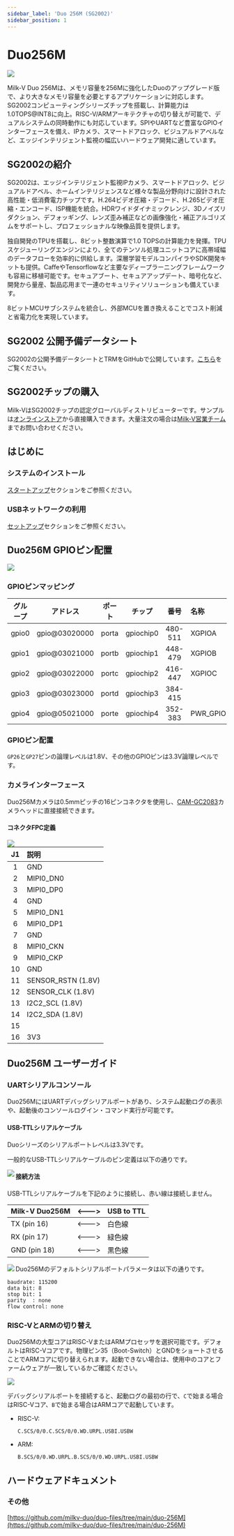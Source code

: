 ```yaml
---
sidebar_label: 'Duo 256M (SG2002)'
sidebar_position: 1
---
```


# Duo256M

 <Image src='/docs/duo/duo256m-overview-v1.0.webp' maxWidth='70%' align='center' />

Milk-V Duo 256Mは、メモリ容量を256Mに強化したDuoのアップグレード版で、より大きなメモリ容量を必要とするアプリケーションに対応します。SG2002コンピューティングシリーズチップを搭載し、計算能力は1.0TOPS@INT8に向上。RISC-V/ARMアーキテクチャの切り替えが可能で、デュアルシステムの同時動作にも対応しています。SPIやUARTなど豊富なGPIOインターフェースを備え、IPカメラ、スマートドアロック、ビジュアルドアベルなど、エッジインテリジェント監視の幅広いハードウェア開発に適しています。

## SG2002の紹介

SG2002は、エッジインテリジェント監視IPカメラ、スマートドアロック、ビジュアルドアベル、ホームインテリジェンスなど様々な製品分野向けに設計された高性能・低消費電力チップです。H.264ビデオ圧縮・デコード、H.265ビデオ圧縮・エンコード、ISP機能を統合。HDRワイドダイナミックレンジ、3Dノイズリダクション、デフォッギング、レンズ歪み補正などの画像強化・補正アルゴリズムをサポートし、プロフェッショナルな映像品質を提供します。

独自開発のTPUを搭載し、8ビット整数演算で1.0 TOPSの計算能力を発揮。TPUスケジューリングエンジンにより、全てのテンソル処理ユニットコアに高帯域幅のデータフローを効率的に供給します。深層学習モデルコンパイラやSDK開発キットも提供。CaffeやTensorflowなど主要なディープラーニングフレームワークも容易に移植可能です。セキュアブート、セキュアアップデート、暗号化など、開発から量産、製品応用まで一連のセキュリティソリューションも備えています。

8ビットMCUサブシステムを統合し、外部MCUを置き換えることでコスト削減と省電力化を実現しています。

## SG2002 公開予備データシート

SG2002の公開予備データシートとTRMをGitHubで公開しています。[こちら](https://github.com/milkv-duo/duo-files/tree/main/duo-256M/datasheet)をご覧ください。

## SG2002チップの購入

Milk-VはSG2002チップの認定グローバルディストリビューターです。サンプルは[オンラインストア](https://arace.tech/products/sophon-cv1800b-5pcs)から直接購入できます。大量注文の場合は[Milk-V営業チーム](mailto:sales@milkv.io)までお問い合わせください。

## はじめに

### システムのインストール

[スタートアップ](https://milkv.io/docs/duo/getting-started/boot)セクションをご参照ください。

### USBネットワークの利用

[セットアップ](https://milkv.io/docs/duo/getting-started/setup)セクションをご参照ください。

## Duo256M GPIOピン配置

<Image src='/docs/duo/duo256m/duo256m-pinout-01.webp' maxWidth='50%' align='center' />

### GPIOピンマッピング

<div className='gpio_style'>

| グループ | アドレス        | ポート | チップ      | 番号     | 名称      | 開始               |
|:-------:|:--------------:|:------:|:----------:|:-------:|:----------|:-------------------|
| gpio0   | gpio@03020000  | porta  | gpiochip0  | 480-511 | XGPIOA    | 480 - XGPIOA[0]    |
| gpio1   | gpio@03021000  | portb  | gpiochip1  | 448-479 | XGPIOB    | 448 - XGPIOB[0]    |
| gpio2   | gpio@03022000  | portc  | gpiochip2  | 416-447 | XGPIOC    | 416 - XGPIOC[0]    |
| gpio3   | gpio@03023000  | portd  | gpiochip3  | 384-415 |           |                    |
| gpio4   | gpio@05021000  | porte  | gpiochip4  | 352-383 | PWR_GPIO  | 352 - PWR_GPIO[0]  |

</div>

### GPIOピン配置

<div className='gpio_style' style={{ overflow :"auto"}} >

<!-- テーブル内容は英語のままですが、必要に応じて日本語化できます -->

</div>

`GP26`と`GP27`ピンの論理レベルは1.8V、その他のGPIOピンは3.3V論理レベルです。

### カメラインターフェース

Duo256Mカメラは0.5mmピッチの16ピンコネクタを使用し、[CAM-GC2083](https://milkv.io/docs/duo/camera/gc2083)カメラヘッドに直接接続できます。

#### コネクタFPC定義

<Image src='/docs/duo/duo/duo-camera-csi-port.webp' maxWidth='50%' align='left' />

<div className='gpio_style'>

| J1 | 説明                |
|:--:|:--------------------|
| 1  | GND                 |
| 2  | MIPI0_DN0           |
| 3  | MIPI0_DP0           |
| 4  | GND                 |
| 5  | MIPI0_DN1           |
| 6  | MIPI0_DP1           |
| 7  | GND                 |
| 8  | MIPI0_CKN           |
| 9  | MIPI0_CKP           |
| 10 | GND                 |
| 11 | SENSOR_RSTN  (1.8V) |
| 12 | SENSOR_CLK   (1.8V) |
| 13 | I2C2_SCL     (1.8V) |
| 14 | I2C2_SDA     (1.8V) |
| 15 |                     |
| 16 | 3V3                 |

</div>

## Duo256M ユーザーガイド

### UARTシリアルコンソール

Duo256MにはUARTデバッグシリアルポートがあり、システム起動ログの表示や、起動後のコンソールログイン・コマンド実行が可能です。

#### USB-TTLシリアルケーブル

Duoシリーズのシリアルポートレベルは3.3Vです。

一般的なUSB-TTLシリアルケーブルのピン定義は以下の通りです。

<Image src='/docs/common/usb2ttl.webp' maxWidth='100%' align='left' />

#### 接続方法

USB-TTLシリアルケーブルを下記のように接続し、赤い線は接続しません。

<div className='gpio_style'>

| Milk-V Duo256M | \<---> | USB to TTL |
| -------------- | ------ | ---------- |
| TX (pin 16)    | \<---> | 白色線     |
| RX (pin 17)    | \<---> | 緑色線     |
| GND (pin 18)   | \<---> | 黒色線     |

</div>

<Image src='/docs/duo/duo/duo-duo256m-serial-port.webp' maxWidth='100%' align='left' />

Duo256Mのデフォルトシリアルポートパラメータは以下の通りです。

```
baudrate: 115200
data bit: 8
stop bit: 1
parity  : none
flow control: none
```

### RISC-VとARMの切り替え

Duo256Mの大型コアはRISC-VまたはARMプロセッサを選択可能です。デフォルトはRISC-Vコアです。物理ピン35（Boot-Switch）とGNDをショートさせることでARMコアに切り替えられます。起動できない場合は、使用中のコアとファームウェアが一致しているかご確認ください。

<Image src='/docs/duo/duo256m/duo256m-arm-riscv-switch.webp' maxWidth='50%' align='center' />

デバッグシリアルポートを接続すると、起動ログの最初の行で、`C`で始まる場合はRISC-Vコア、`B`で始まる場合はARMコアで起動しています。

- RISC-V:
  ```
  C.SCS/0/0.C.SCS/0/0.WD.URPL.USBI.USBW
  ```
- ARM:
  ```
  B.SCS/0/0.WD.URPL.B.SCS/0/0.WD.URPL.USBI.USBW
  ```

## ハードウェアドキュメント

### その他

[https://github.com/milkv-duo/duo-files/tree/main/duo-256M](https://github.com/milkv-duo/duo-files/tree/main/duo-256M)

